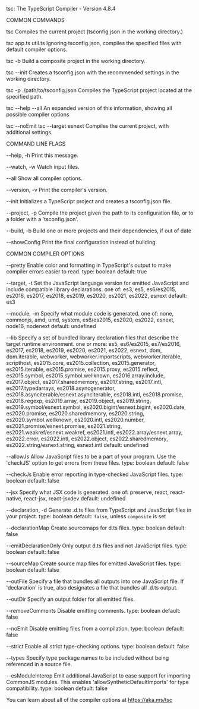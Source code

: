 tsc: The TypeScript Compiler - Version 4.8.4

COMMON COMMANDS

  tsc
  Compiles the current project (tsconfig.json in the working directory.)

  tsc app.ts util.ts
  Ignoring tsconfig.json, compiles the specified files with default compiler options.

  tsc -b
  Build a composite project in the working directory.

  tsc --init
  Creates a tsconfig.json with the recommended settings in the working directory.

  tsc -p ./path/to/tsconfig.json
  Compiles the TypeScript project located at the specified path.

  tsc --help --all
  An expanded version of this information, showing all possible compiler options

  tsc --noEmit
  tsc --target esnext
  Compiles the current project, with additional settings.

COMMAND LINE FLAGS

--help, -h
Print this message.

--watch, -w
Watch input files.

--all
Show all compiler options.

--version, -v
Print the compiler's version.

--init
Initializes a TypeScript project and creates a tsconfig.json file.

--project, -p
Compile the project given the path to its configuration file, or to a folder with a 'tsconfig.json'.

--build, -b
Build one or more projects and their dependencies, if out of date

--showConfig
Print the final configuration instead of building.

COMMON COMPILER OPTIONS

--pretty
Enable color and formatting in TypeScript's output to make compiler errors easier to read.
type: boolean
default: true

--target, -t
Set the JavaScript language version for emitted JavaScript and include compatible library declarations.
one of: es3, es5, es6/es2015, es2016, es2017, es2018, es2019, es2020, es2021, es2022, esnext
default: es3

--module, -m
Specify what module code is generated.
one of: none, commonjs, amd, umd, system, es6/es2015, es2020, es2022, esnext, node16, nodenext
default: undefined

--lib
Specify a set of bundled library declaration files that describe the target runtime environment.
one or more: es5, es6/es2015, es7/es2016, es2017, es2018, es2019, es2020, es2021, es2022, esnext, dom, dom.iterable, webworker, webworker.importscripts, webworker.iterable, scripthost, es2015.core, es2015.collection, es2015.generator, es2015.iterable, es2015.promise, es2015.proxy, es2015.reflect, es2015.symbol, es2015.symbol.wellknown, es2016.array.include, es2017.object, es2017.sharedmemory, es2017.string, es2017.intl, es2017.typedarrays, es2018.asyncgenerator, es2018.asynciterable/esnext.asynciterable, es2018.intl, es2018.promise, es2018.regexp, es2019.array, es2019.object, es2019.string, es2019.symbol/esnext.symbol, es2020.bigint/esnext.bigint, es2020.date, es2020.promise, es2020.sharedmemory, es2020.string, es2020.symbol.wellknown, es2020.intl, es2020.number, es2021.promise/esnext.promise, es2021.string, es2021.weakref/esnext.weakref, es2021.intl, es2022.array/esnext.array, es2022.error, es2022.intl, es2022.object, es2022.sharedmemory, es2022.string/esnext.string, esnext.intl
default: undefined

--allowJs
Allow JavaScript files to be a part of your program. Use the 'checkJS' option to get errors from these files.
type: boolean
default: false

--checkJs
Enable error reporting in type-checked JavaScript files.
type: boolean
default: false

--jsx
Specify what JSX code is generated.
one of: preserve, react, react-native, react-jsx, react-jsxdev
default: undefined

--declaration, -d
Generate .d.ts files from TypeScript and JavaScript files in your project.
type: boolean
default: `false`, unless `composite` is set

--declarationMap
Create sourcemaps for d.ts files.
type: boolean
default: false

--emitDeclarationOnly
Only output d.ts files and not JavaScript files.
type: boolean
default: false

--sourceMap
Create source map files for emitted JavaScript files.
type: boolean
default: false

--outFile
Specify a file that bundles all outputs into one JavaScript file. If 'declaration' is true, also designates a file that bundles all .d.ts output.

--outDir
Specify an output folder for all emitted files.

--removeComments
Disable emitting comments.
type: boolean
default: false

--noEmit
Disable emitting files from a compilation.
type: boolean
default: false

--strict
Enable all strict type-checking options.
type: boolean
default: false

--types
Specify type package names to be included without being referenced in a source file.

--esModuleInterop
Emit additional JavaScript to ease support for importing CommonJS modules. This enables 'allowSyntheticDefaultImports' for type compatibility.
type: boolean
default: false

You can learn about all of the compiler options at https://aka.ms/tsc

